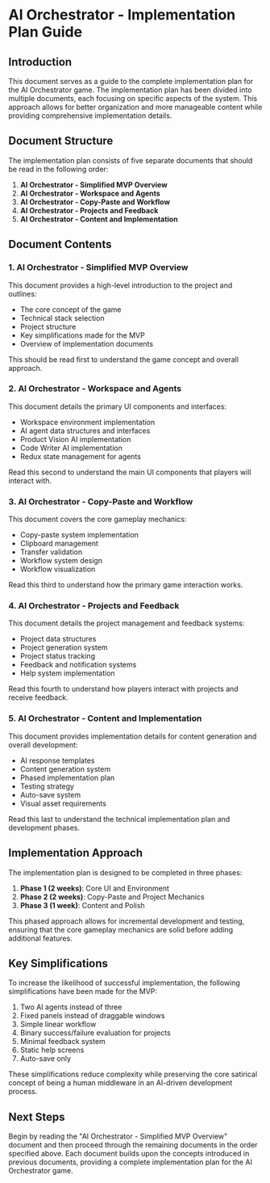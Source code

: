 # AI Orchestrator - Implementation Plan Guide

## Introduction

This document serves as a guide to the complete implementation plan for the AI Orchestrator game. The implementation plan has been divided into multiple documents, each focusing on specific aspects of the system. This approach allows for better organization and more manageable content while providing comprehensive implementation details.

## Document Structure

The implementation plan consists of five separate documents that should be read in the following order:

1. **AI Orchestrator - Simplified MVP Overview**
2. **AI Orchestrator - Workspace and Agents**
3. **AI Orchestrator - Copy-Paste and Workflow**
4. **AI Orchestrator - Projects and Feedback**
5. **AI Orchestrator - Content and Implementation**

## Document Contents

### 1. AI Orchestrator - Simplified MVP Overview
This document provides a high-level introduction to the project and outlines:
- The core concept of the game
- Technical stack selection
- Project structure
- Key simplifications made for the MVP
- Overview of implementation documents

This should be read first to understand the game concept and overall approach.

### 2. AI Orchestrator - Workspace and Agents
This document details the primary UI components and interfaces:
- Workspace environment implementation
- AI agent data structures and interfaces
- Product Vision AI implementation
- Code Writer AI implementation
- Redux state management for agents

Read this second to understand the main UI components that players will interact with.

### 3. AI Orchestrator - Copy-Paste and Workflow
This document covers the core gameplay mechanics:
- Copy-paste system implementation
- Clipboard management
- Transfer validation
- Workflow system design
- Workflow visualization

Read this third to understand how the primary game interaction works.

### 4. AI Orchestrator - Projects and Feedback
This document details the project management and feedback systems:
- Project data structures
- Project generation system
- Project status tracking
- Feedback and notification systems
- Help system implementation

Read this fourth to understand how players interact with projects and receive feedback.

### 5. AI Orchestrator - Content and Implementation
This document provides implementation details for content generation and overall development:
- AI response templates
- Content generation system
- Phased implementation plan
- Testing strategy
- Auto-save system
- Visual asset requirements

Read this last to understand the technical implementation plan and development phases.

## Implementation Approach

The implementation plan is designed to be completed in three phases:

1. **Phase 1 (2 weeks)**: Core UI and Environment
2. **Phase 2 (2 weeks)**: Copy-Paste and Project Mechanics
3. **Phase 3 (1 week)**: Content and Polish

This phased approach allows for incremental development and testing, ensuring that the core gameplay mechanics are solid before adding additional features.

## Key Simplifications

To increase the likelihood of successful implementation, the following simplifications have been made for the MVP:

1. Two AI agents instead of three
2. Fixed panels instead of draggable windows
3. Simple linear workflow
4. Binary success/failure evaluation for projects
5. Minimal feedback system
6. Static help screens
7. Auto-save only

These simplifications reduce complexity while preserving the core satirical concept of being a human middleware in an AI-driven development process.

## Next Steps

Begin by reading the "AI Orchestrator - Simplified MVP Overview" document and then proceed through the remaining documents in the order specified above. Each document builds upon the concepts introduced in previous documents, providing a complete implementation plan for the AI Orchestrator game.